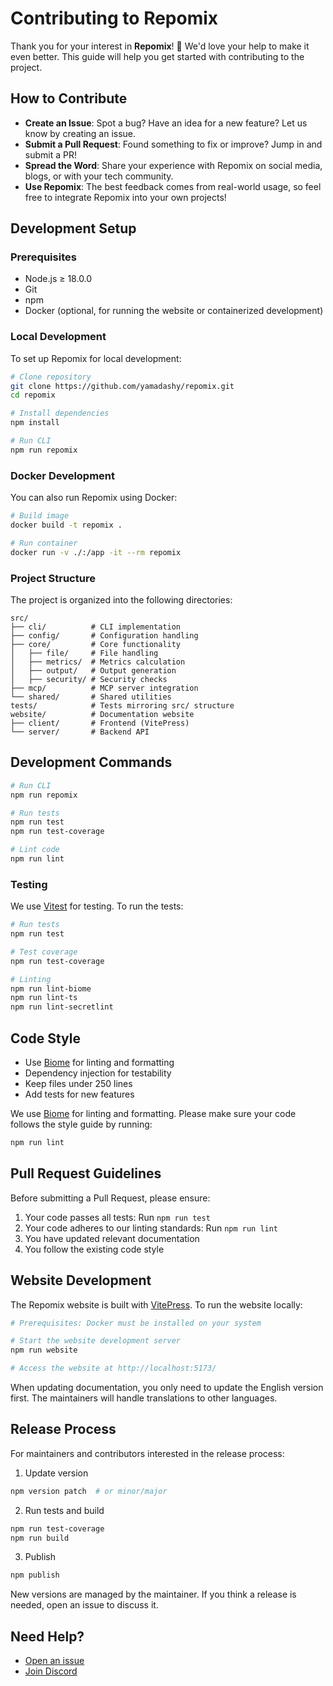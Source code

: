 # Contributing to Repomix

Thank you for your interest in **Repomix**! 🚀 We'd love your help to make it even better. This guide will help you get started with contributing to the project.

## How to Contribute

- **Create an Issue**: Spot a bug? Have an idea for a new feature? Let us know by creating an issue.
- **Submit a Pull Request**: Found something to fix or improve? Jump in and submit a PR!
- **Spread the Word**: Share your experience with Repomix on social media, blogs, or with your tech community.
- **Use Repomix**: The best feedback comes from real-world usage, so feel free to integrate Repomix into your own projects!

## Development Setup

### Prerequisites

- Node.js ≥ 18.0.0
- Git
- npm
- Docker (optional, for running the website or containerized development)

### Local Development

To set up Repomix for local development:

```bash
# Clone repository
git clone https://github.com/yamadashy/repomix.git
cd repomix

# Install dependencies
npm install

# Run CLI
npm run repomix
```

### Docker Development

You can also run Repomix using Docker:

```bash
# Build image
docker build -t repomix .

# Run container
docker run -v ./:/app -it --rm repomix
```

### Project Structure

The project is organized into the following directories:

```
src/
├── cli/          # CLI implementation
├── config/       # Configuration handling
├── core/         # Core functionality
│   ├── file/     # File handling
│   ├── metrics/  # Metrics calculation
│   ├── output/   # Output generation
│   ├── security/ # Security checks
├── mcp/          # MCP server integration
└── shared/       # Shared utilities
tests/            # Tests mirroring src/ structure
website/          # Documentation website
├── client/       # Frontend (VitePress)
└── server/       # Backend API
```

## Development Commands

```bash
# Run CLI
npm run repomix

# Run tests
npm run test
npm run test-coverage

# Lint code
npm run lint
```

### Testing

We use [Vitest](https://vitest.dev/) for testing. To run the tests:

```bash
# Run tests
npm run test

# Test coverage
npm run test-coverage

# Linting
npm run lint-biome
npm run lint-ts
npm run lint-secretlint
```

## Code Style

- Use [Biome](https://biomejs.dev/) for linting and formatting
- Dependency injection for testability
- Keep files under 250 lines
- Add tests for new features

We use [Biome](https://biomejs.dev/) for linting and formatting. Please make sure your code follows the style guide by running:

```bash
npm run lint
```

## Pull Request Guidelines

Before submitting a Pull Request, please ensure:

1. Your code passes all tests: Run `npm run test`
2. Your code adheres to our linting standards: Run `npm run lint`
3. You have updated relevant documentation
4. You follow the existing code style

## Website Development

The Repomix website is built with [VitePress](https://vitepress.dev/). To run the website locally:

```bash
# Prerequisites: Docker must be installed on your system

# Start the website development server
npm run website

# Access the website at http://localhost:5173/
```

When updating documentation, you only need to update the English version first. The maintainers will handle translations to other languages.

## Release Process

For maintainers and contributors interested in the release process:

1. Update version
```bash
npm version patch  # or minor/major
```

2. Run tests and build
```bash
npm run test-coverage
npm run build
```

3. Publish
```bash
npm publish
```

New versions are managed by the maintainer. If you think a release is needed, open an issue to discuss it.

## Need Help?

- [Open an issue](https://github.com/yamadashy/repomix/issues)
- [Join Discord](https://discord.gg/wNYzTwZFku)
